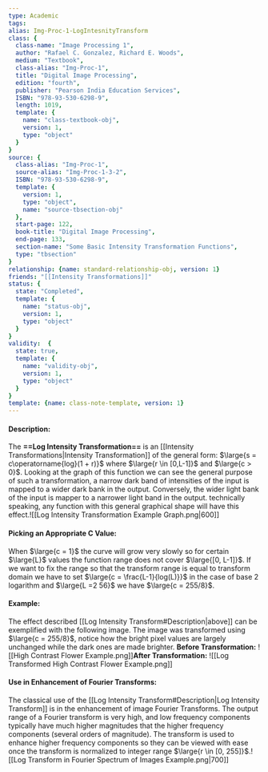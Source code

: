 ```yaml
---
type: Academic
tags:
alias: Img-Proc-1-LogIntesnityTransform
class: {
  class-name: "Image Processing 1",
  author: "Rafael C. Gonzalez, Richard E. Woods",
  medium: "Textbook",
  class-alias: "Img-Proc-1",
  title: "Digital Image Processing",
  edition: "fourth",
  publisher: "Pearson India Education Services",
  ISBN: "978-93-530-6298-9",
  length: 1019,
  template: {
    name: "class-textbook-obj",
    version: 1,
    type: "object"
  }
}
source: {
  class-alias: "Img-Proc-1",
  source-alias: "Img-Proc-1-3-2",
  ISBN: "978-93-530-6298-9",
  template: {
    version: 1,
    type: "object",
    name: "source-tbsection-obj"
  },
  start-page: 122,
  book-title: "Digital Image Processing",
  end-page: 133,
  section-name: "Some Basic Intensity Transformation Functions",
  type: "tbsection"
}
relationship: {name: standard-relationship-obj, version: 1}
friends: "[[Intensity Transformations]]"
status: {
  state: "Completed",
  template: {
    name: "status-obj",
    version: 1,
    type: "object"
  }
}
validity:  {
  state: true,
  template: {
    name: "validity-obj",
    version: 1,
    type: "object"
  }
}
template: {name: class-note-template, version: 1}
---
```

#### Description:
The **==Log Intensity Transformation==** is an [[Intensity Transformations|Intensity Transformation]] of the general form: $\large{s = c\operatorname{log}(1 + r)}$  where $\large{r \in [0,L-1]}$ and $\large{c > 0}$. Looking at the graph of this function we can see the general purpose of such a transformation, a narrow dark band of intensities of the input is mapped to a wider dark bank in the output. Conversely, the wider light bank of the input is mapper to a narrower light band in the output. technically speaking, any function with this general graphical shape will have this effect.![[Log Intensity Transformation Example Graph.png|600]]

#### Picking an Appropriate C Value:
When $\large{c = 1}$ the curve will grow very slowly so for certain $\large{L}$ values the function range does not cover $\large{[0, L-1]}$. If we want to fix the range so that the transform range is equal to transform domain we have to set $\large{c = \frac{L-1}{log(L)}}$ in the case of base 2 logarithm and $\large{L =2 56}$ we have $\large{c = 255/8}$. 

#### Example:
The effect described [[Log Intensity Transform#Description|above]] can be exemplified with the following image. The image was transformed using $\large{c = 255/8}$, notice how the bright pixel values are largely unchanged while the dark ones are made brighter.
**Before Transformation:** 
![[High Contrast Flower Example.png]]**After Transformation:**
![[Log Transformed High Contrast Flower Example.png]]

#### Use in Enhancement of Fourier Transforms: 
The classical use of the [[Log Intensity Transform#Description|Log Intensity Transform]] is in the enhancement of image Fourier Transforms. The output range of a Fourier transform is very high, and low frequency components typically have much higher magnitudes that the higher frequency components (several orders of magnitude). The transform is used to enhance higher frequency components so they can be viewed with ease once the transform is normalized to integer range $\large{r \in [0, 255]}$.![[Log Transform in Fourier Spectrum of Images Example.png|700]]

 